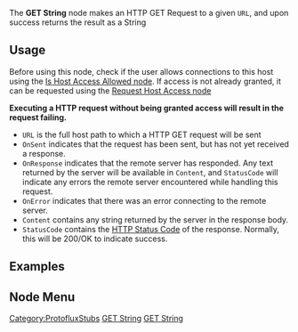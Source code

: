 <languages></languages> <translate>

The **GET String** node makes an HTTP GET Request to a given `URL`, and
upon success returns the result as a String

## Usage

Before using this node, check if the user allows connections to this
host using the [Is Host Access Allowed
node](Is_Host_Access_Allowed_(Protoflux_node) "wikilink"). If access is
not already granted, it can be requested using the [Request Host Access
node](Request_Host_Access_(Protoflux_node) "wikilink")

**Executing a HTTP request without being granted access will result in
the request failing.**

-   `URL` is the full host path to which a HTTP GET request will be sent
-   `OnSent` indicates that the request has been sent, but has not yet
    received a response.
-   `OnResponse` indicates that the remote server has responded. Any
    text returned by the server will be available in `Content`, and
    `StatusCode` will indicate any errors the remote server encountered
    while handling this request.
-   `OnError` indicates that there was an error connecting to the remote
    server.
-   `Content` contains any string returned by the server in the response
    body.
-   `StatusCode` contains the [HTTP Status
    Code](https://developer.mozilla.org/en-US/docs/Web/HTTP/Status) of
    the response. Normally, this will be 200/OK to indicate success.

## Examples

## Node Menu

</translate>

[Category:ProtofluxStubs](Category:ProtofluxStubs "wikilink") [GET
String](Category:Protoflux{{#translation:}} "wikilink") [GET
String](Category:Protoflux:Network{{#translation:}} "wikilink")